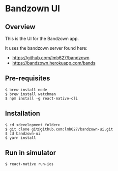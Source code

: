 # Bandzown UI

## Overview

This is the UI for the Bandzown app.

It uses the bandzown server found here:

* https://github.com/lmb627/bandzown
* https://bandzown.herokuapp.com/bands

## Pre-requisites

```
$ brew install node
$ brew install watchman
$ npm install -g react-native-cli
```

## Installation

```
$ cd <development folder>
$ git clone git@github.com:lmb627/bandzown-ui.git
$ cd bandzown-ui
$ yarn install
```

## Run in simulator

```
$ react-native run-ios
```
